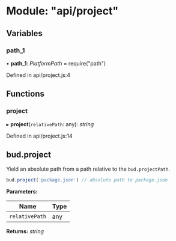 # Module: "api/project"

## Variables

###  path_1

• **path_1**: *PlatformPath* = require("path")

Defined in api/project.js:4

## Functions

###  project

▸ **project**(`relativePath`: any): *string*

Defined in api/project.js:14

## bud.project

Yield an absolute path from a path relative to the `bud.projectPath`.

```js
bud.project('package.json') // absolute path to package.json
```

**Parameters:**

Name | Type |
------ | ------ |
`relativePath` | any |

**Returns:** *string*
